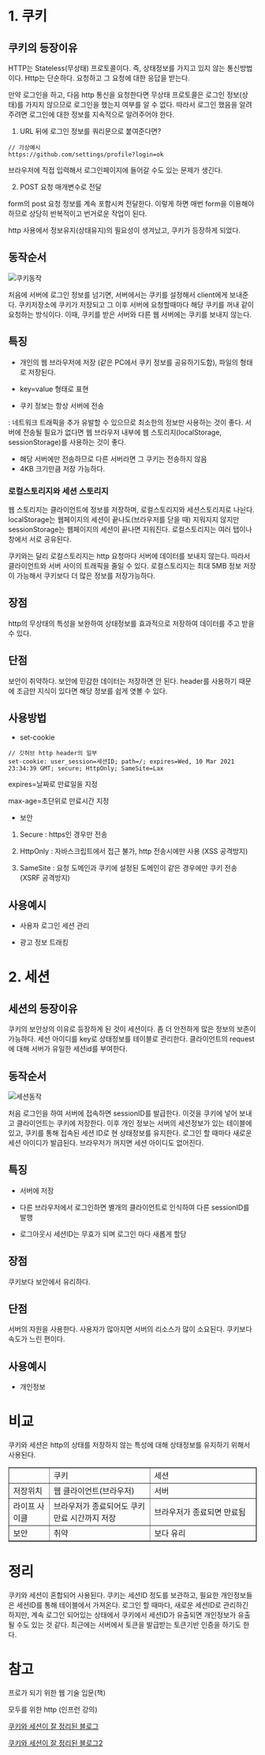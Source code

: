 # 1\. 쿠키

## 쿠키의 등장이유

HTTP는 Stateless(무상태) 프로토콜이다. 즉, 상태정보를 가지고 있지 않는 통신방법이다. Http는 단순하다. 요청하고 그 요청에 대한 응답을 받는다.

만약 로그인을 하고, 다음 http 통신을 요청한다면 무상태 프로토콜은 로그인 정보(상태)를 가지지 않으므로 로그인을 했는지 여부를 알 수 없다. 따라서 로그인 했음을 알려주려면 로그인에 대한 정보를 지속적으로 알려주어야 한다.

1. URL 뒤에 로그인 정보를 쿼리문으로 붙여준다면?

```
// 가상예시
https://github.com/settings/profile?login=ok
```

브라우저에 직접 입력해서 로그인페이지에 들어갈 수도 있는 문제가 생긴다.

2. POST 요청 매개변수로 전달

form의 post 요청 정보를 계속 포함시켜 전달한다. 이렇게 하면 매번 form을 이용해야 하므로 상당히 반복적이고 번거로운 작업이 된다.

http 사용에서 정보유지(상태유지)의 필요성이 생겨났고, 쿠키가 등장하게 되었다.

## 동작순서

![쿠키동작](https://blog.kakaocdn.net/dn/bnoT8G/btqYtPmyFzs/fjCInYPXrKIsUVHKSJquAK/img.png)

처음에 서버에 로그인 정보를 넘기면, 서버에서는 쿠키를 설정해서 client에게 보내준다. 쿠키저장소에 쿠키가 저장되고 그 이후 서버에 요청할때마다 해당 쿠키를 꺼내 같이 요청하는 방식이다. 이때, 쿠키를 받은 서버와 다른 웹 서버에는 쿠키를 보내지 않는다.

## 특징

- 개인의 웹 브라우저에 저장 (같은 PC에서 쿠키 정보를 공유하기도함), 파일의 형태로 저장된다.

- key=value 형태로 표현

- 쿠키 정보는 항상 서버에 전송

: 네트워크 트래픽을 추가 유발할 수 있으므로 최소한의 정보만 사용하는 것이 좋다. 서버에 전송될 필요가 없다면 웹 브라우저 내부에 웹 스토리지(localStorage, sessionStorage)를 사용하는 것이 좋다.

- 해당 서버에만 전송하므로 다른 서버라면 그 쿠키는 전송하지 않음
- 4KB 크기만큼 저장 가능하다.

### 로컬스토리지와 세션 스토리지
웹 스토리지는 클라이언트에 정보를 저장하며, 로컬스토리지와 세션스토리지로 나뉜다. localStorage는 웹페이지의 세션이 끝나도(브라우저를 닫을 때) 지워지지 않지만 sessionStorage는 웹페이지의 세션이 끝나면 지워진다. 로컬스토리지는 여러 탭이나 창에서 서로 공유된다.

쿠키와는 달리 로컬스토리지는 http 요청마다 서버에 데이터를 보내지 않는다. 따라서 클라이언트와 서버 사이의 트래픽을 줄일 수 있다. 로컬스토리지는 최대 5MB 정보 저장이 가능해서 쿠키보다 더 많은 정보를 저장가능하다. 


## 장점

http의 무상태의 특성을 보완하여 상태정보를 효과적으로 저장하여 데이터를 주고 받을 수 있다.

## 단점

보안이 취약하다. 보안에 민감한 데이터는 저장하면 안 된다. header를 사용하기 때문에 조금만 지식이 있다면 해당 정보를 쉽게 엿볼 수 있다.

## 사용방법

- set-cookie

```
// 깃허브 http header의 일부
set-cookie: user_session=세션ID; path=/; expires=Wed, 10 Mar 2021 23:34:39 GMT; secure; HttpOnly; SameSite=Lax
```

expires=날짜로 만료일을 지정

max-age=초단위로 만료시간 지정

- 보안

1. Secure : https인 경우만 전송

2. HttpOnly : 자바스크립트에서 접근 불가, http 전송시에만 사용 (XSS 공격방지)

3. SameSite : 요청 도메인과 쿠키에 설정된 도메인이 같은 경우에만 쿠키 전송 (XSRF 공격방지)

## 사용예시

- 사용자 로그인 세션 관리

- 광고 정보 트래킹

# 2\. 세션

## 세션의 등장이유

쿠키의 보안상의 이유로 등장하게 된 것이 세션이다. 좀 더 안전하게 많은 정보의 보존이 가능하다. 세션 아이디를 key로 상태정보를 테이블로 관리한다. 클라이언트의 request에 대해 서버가 유일한 세션id를 부여한다.

## 동작순서

![세션동작](https://blog.kakaocdn.net/dn/dJbbCj/btqYAt4rhFR/t7xN8B8DkEGKCHgndExqKk/img.png)

처음 로그인을 하여 서버에 접속하면 sessionID를 발급한다. 이것을 쿠키에 넣어 보내고 클라이언트는 쿠키에 저장한다. 이후 개인 정보는 서버의 세션정보가 있는 테이블에 있고, 쿠키를 통해 접속된 세션 ID로 현 상태정보를 유지한다. 로그인 할 때마다 새로운 세션 아이디가 발급된다. 브라우저가 꺼지면 세션 아이디도 없어진다.

## 특징

- 서버에 저장

- 다른 브라우저에서 로그인하면 별개의 클라이언트로 인식하여 다른 sessionID를 발행

- 로그아웃시 세션ID는 무효가 되며 로그인 마다 새롭게 할당

## 장점

쿠키보다 보안에서 유리하다.

## 단점

서버의 자원을 사용한다. 사용자가 많아지면 서버의 리소스가 많이 소요된다. 쿠키보다 속도가 느린 편이다.

## 사용예시

- 개인정보

# 비교

쿠키와 세션은 http의 상태를 저장하지 않는 특성에 대해 상태정보를 유지하기 위해서 사용된다.

<table style="border-collapse: collapse; width: 100%;" border="1"><tbody><tr><td style="width: 16.3566%;">&nbsp;</td><td style="width: 40.7752%;">쿠키</td><td style="width: 42.8681%;">세션</td></tr><tr><td style="width: 16.3566%;">저장위치</td><td style="width: 40.7752%;">웹 클라이언트(브라우저)</td><td style="width: 42.8681%;">서버</td></tr><tr><td style="width: 16.3566%;">라이프 사이클</td><td style="width: 40.7752%;">브라우저가 종료되어도 쿠키만료 시간까지 저장</td><td style="width: 42.8681%;">브라우저가 종료되면 만료됨</td></tr><tr><td style="width: 16.3566%;">보안</td><td style="width: 40.7752%;">취약</td><td style="width: 42.8681%;">보다 유리</td></tr></tbody></table>

# 정리

쿠키와 세션이 혼합되어 사용된다. 쿠키는 세션ID 정도를 보관하고, 필요한 개인정보들은 세션ID를 통해 테이블에서 가져온다. 로그인 할 때마다, 새로운 세션ID로 관리하긴 하지만, 계속 로그인 되어있는 상태에서 쿠키에서 세션ID가 유출되면 개인정보가 유출될 수도 있는 것 같다. 최근에는 서버에서 토큰을 발급받는 토큰기반 인증을 하기도 한다.


# 참고

프로가 되기 위한 웹 기술 입문(책)

모두를 위한 http (인프런 강의)

[쿠키와 세션이 잘 정리된 블로그](https://interconnection.tistory.com/74)

[쿠키와 세션이 잘 정리된 블로그2](https://cjh5414.github.io/cookie-and-session/)